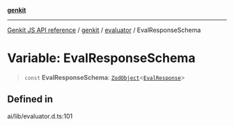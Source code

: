 [**genkit**](../../README.md)

***

[Genkit JS API reference](../../../README.md) / [genkit](../../README.md) / [evaluator](../README.md) / EvalResponseSchema

# Variable: EvalResponseSchema

> `const` **EvalResponseSchema**: [`ZodObject`](../../namespaces/z/classes/ZodObject.md)\<[`EvalResponse`](../type-aliases/EvalResponse.md)\>

## Defined in

ai/lib/evaluator.d.ts:101
